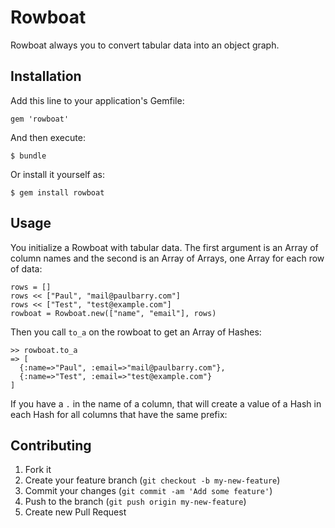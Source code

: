 # Rowboat

Rowboat always you to convert tabular data into an object graph.

## Installation

Add this line to your application's Gemfile:

    gem 'rowboat'

And then execute:

    $ bundle

Or install it yourself as:

    $ gem install rowboat

## Usage

You initialize a Rowboat with tabular data. The first argument is an Array of column names and the second is an Array of Arrays, one Array for each row of data:

    rows = []
    rows << ["Paul", "mail@paulbarry.com"]
    rows << ["Test", "test@example.com"]
    rowboat = Rowboat.new(["name", "email"], rows)

Then you call `to_a` on the rowboat to get an Array of Hashes:

    >> rowboat.to_a
    => [
      {:name=>"Paul", :email=>"mail@paulbarry.com"}, 
      {:name=>"Test", :email=>"test@example.com"}
    ]

If you have a `.` in the name of a column, that will create a value of a Hash in each Hash for all columns that have the same prefix:



## Contributing

1. Fork it
2. Create your feature branch (`git checkout -b my-new-feature`)
3. Commit your changes (`git commit -am 'Add some feature'`)
4. Push to the branch (`git push origin my-new-feature`)
5. Create new Pull Request
